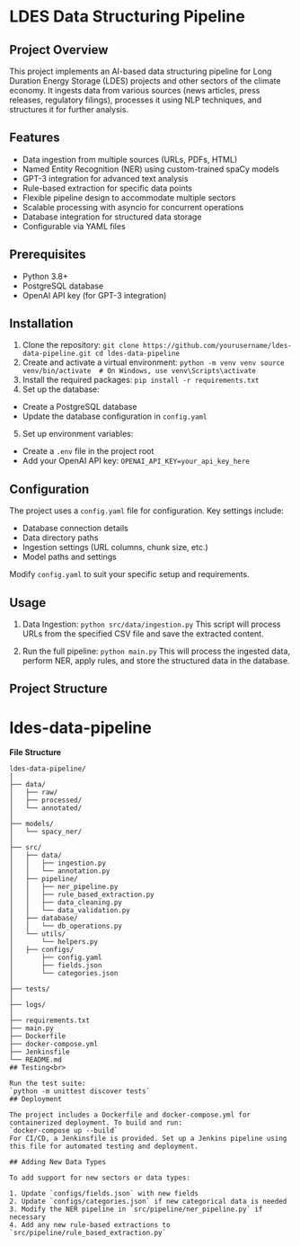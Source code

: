 # LDES Data Structuring Pipeline

## Project Overview

This project implements an AI-based data structuring pipeline for Long Duration Energy Storage (LDES) projects and other sectors of the climate economy. It ingests data from various sources (news articles, press releases, regulatory filings), processes it using NLP techniques, and structures it for further analysis.

## Features

- Data ingestion from multiple sources (URLs, PDFs, HTML)
- Named Entity Recognition (NER) using custom-trained spaCy models
- GPT-3 integration for advanced text analysis
- Rule-based extraction for specific data points
- Flexible pipeline design to accommodate multiple sectors
- Scalable processing with asyncio for concurrent operations
- Database integration for structured data storage
- Configurable via YAML files

## Prerequisites

- Python 3.8+
- PostgreSQL database
- OpenAI API key (for GPT-3 integration)

## Installation

1. Clone the repository:
`git clone https://github.com/yourusername/ldes-data-pipeline.git
cd ldes-data-pipeline`
2. Create and activate a virtual environment:
`python -m venv venv
source venv/bin/activate  # On Windows, use venv\Scripts\activate`
3. Install the required packages:
`pip install -r requirements.txt`
4. Set up the database:
- Create a PostgreSQL database
- Update the database configuration in `config.yaml`

5. Set up environment variables:
- Create a `.env` file in the project root
- Add your OpenAI API key: `OPENAI_API_KEY=your_api_key_here`

## Configuration

The project uses a `config.yaml` file for configuration. Key settings include:

- Database connection details
- Data directory paths
- Ingestion settings (URL columns, chunk size, etc.)
- Model paths and settings

Modify `config.yaml` to suit your specific setup and requirements.

## Usage

1. Data Ingestion:
`python src/data/ingestion.py`
This script will process URLs from the specified CSV file and save the extracted content.

2. Run the full pipeline:
`python main.py`
This will process the ingested data, perform NER, apply rules, and store the structured data in the database.

## Project Structure
# ldes-data-pipeline

**File Structure**

```plaintext
ldes-data-pipeline/
│
├── data/
│   ├── raw/
│   ├── processed/
│   └── annotated/
│
├── models/
│   └── spacy_ner/
│
├── src/
│   ├── data/
│   │   ├── ingestion.py
│   │   └── annotation.py
│   ├── pipeline/
│   │   ├── ner_pipeline.py
│   │   ├── rule_based_extraction.py
│   │   ├── data_cleaning.py
│   │   └── data_validation.py
│   ├── database/
│   │   └── db_operations.py
│   └── utils/
│       └── helpers.py
│   ├── configs/
│       ├── config.yaml
│       ├── fields.json
│       └── categories.json
│
├── tests/
│
├── logs/
│
├── requirements.txt
├── main.py
├── Dockerfile
├── docker-compose.yml
├── Jenkinsfile
└── README.md
## Testing<br>

Run the test suite:
`python -m unittest discover tests`
## Deployment

The project includes a Dockerfile and docker-compose.yml for containerized deployment. To build and run:
`docker-compose up --build`
For CI/CD, a Jenkinsfile is provided. Set up a Jenkins pipeline using this file for automated testing and deployment.

## Adding New Data Types

To add support for new sectors or data types:

1. Update `configs/fields.json` with new fields
2. Update `configs/categories.json` if new categorical data is needed
3. Modify the NER pipeline in `src/pipeline/ner_pipeline.py` if necessary
4. Add any new rule-based extractions to `src/pipeline/rule_based_extraction.py`
